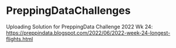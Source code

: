 # PreppingDataChallenges

Uploading Solution for PreppingData Challenge 2022 Wk 24:
https://preppindata.blogspot.com/2022/06/2022-week-24-longest-flights.html
